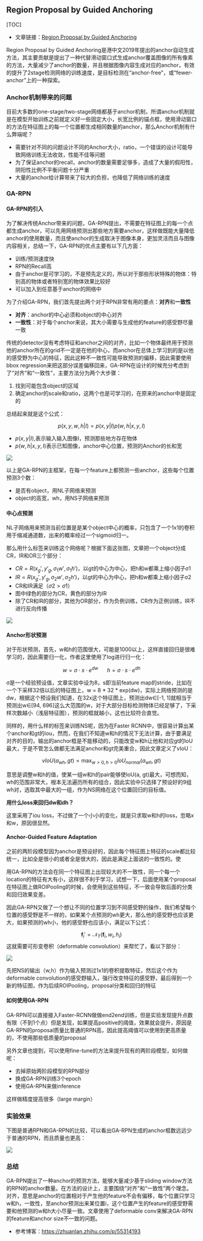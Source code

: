 ## Region Proposal by Guided Anchoring

[TOC]

* 文章链接：[Region Proposal by Guided Anchoring](https://arxiv.org/pdf/1901.03278)

Region Proposal by Guided Anchoring是港中文2019年提出的anchor自动生成方法，其主要贡献是提出了一种代替滑动窗口式生成anchor覆盖图像的所有像素的方法，大量减少了anchor的数量，并且根据图像内容生成对应的anchor，有效的提升了2stage检测网络的训练速度，是目标检测在“anchor-free”，或“fewer-anchor”上的一种探索。


### Anchor机制带来的问题

目前大多数的one-stage/two-stage网络都基于anchor机制，所谓anchor机制就是在模型开始训练之前就定义好一些固定大小，长宽比例的锚点框，使用滑动窗口的方法在特征图上的每一个位置都生成相同数量的anchor，那么Anchor机制有什么弊端呢？

- 需要针对不同的问题设计不同的Anchor大小，ratio，一个错误的设计可能导致网络训练无法收敛，性能不佳等问题
- 为了保证anchor的recall，anchor的数量需要足够多，造成了大量的假阳性，阴阳性比例不平衡问题十分严重
- 大量的anchor给计算带来了较大的负担，也降低了网络训练的速度 

### GA-RPN

#### GA-RPN的引入

为了解决传统Anchor带来的问题，GA-RPN提出，不需要在特征图上的每一个点都生成anchor，可以先用网络预测出那些地方需要anchor，这样做既能大量降低anchor的使用数量，而且使anchor的生成取决于图像本身，更加灵活而且与图像内容相关，总结一下，GA-RPN的优点主要有以下几方面：

- 训练/预测速度快
- RPN的Recall高
- 由于anchor是可学习的，不是预先定义的，所以对于那些形状特殊的物体：特别高的物体或者特别宽的物体效果比较好
- 可以加入到任意基于anchor的网络中

为了介绍GA-RPN，我们首先提出两个对于RPN非常有用的要点：**对齐**和**一致性**
- **对齐**：anchor的中心必须和object的中心对齐
- **一致性**：对于每个anchor来说，其大小需要与生成他的feature的感受野尽量一致

传统的detector没有考虑特征和anchor之间的对齐，比如一个物体最终用于预测他的anchor所在的grid不一定是在他的中心，而anchor在总体上学习到的是以他的感受野为中心的特征，因此这种不一致性可能导致预测的偏移，因此需要使用bbox regression来把这部分误差偏移回来，GA-RPN在设计的时候充分考虑到了“对齐”和“一致性”，主要方法分为两个大步骤：

1. 找到可能包含object的区域
2. 确定anchor的scale和ratio，这两个也是可学习的，在原来的anchor中是固定的

总结起来就是这个公式：

$$
p(x, y, w, h|I) = p(x,y|I) p(w, h | x, y, I)
$$

- $p(x, y|I)$,表示输入输入图像I，预测那些地方存在物体
- $p(w,h |x,y,I)$表示已知图像，anchor中心位置，预测的Anchor的长和宽

![](http://princepicbed.oss-cn-beijing.aliyuncs.com/blog_20190421222947.png)

以上是GA-RPN的主框架，在每一个feature上都预测一些anchor，这些每个位置预测3个数：

- 是否有object，用NL子网络来预测
- object的高宽，wh，用NS子网络来预测

#### 中心点预测

NL子网络用来预测当前位置是是某个object中心的概率，只包含了一个1x1的卷积用于缩减通道数，出来的概率经过一个sigmoid归一。

那么用什么标签来训练这个网络呢？根据下面这张图，文章把一个object分成CR，IR和OR三个部分：

- $CR = R(x_g' , y'_g , σ_1w' , σ_1h' )​$，以gt的中心为中心，把h和w都乘上缩小因子σ1
- $IR= R(x_g' , y'_g , σ_2w' , σ_2h' )$，以gt的中心为中心，把h和w都乘上缩小因子σ2
- CR和IR满足（$\sigma2>\sigma1$）
- 图中绿色的部分为CR，黄色的部分为IR
- 除了CR和IR的部分，其他为OR部分，作为负例训练，CR作为正例训练，IR不进行反向传播

![](http://princepicbed.oss-cn-beijing.aliyuncs.com/blog_20190421223023.png)



#### Anchor形状预测

对于形状预测，首先，w和h的范围很大，可能是1000以上，这样直接回归是很难学习的，因此需要归一化，作者这里使用了log进行归一化：

$$
w = \sigma \cdot s \cdot e^{dw} \ \ \ \ \ \ h = \sigma \cdot s \cdot e^{dh}
$$

σ是一个经验预设值，文章实验中设为8，s即当前feature map的stride，比如在一个下采样32倍以后的特征图上，w = 8 * 32 * exp(dw)，实际上网络预测的是dw，根据这个预设我们知道，在32x这个特征图上，预测出dw∈[-1, 1]就相当于预测出w∈[94, 696]这么大范围的w，对于大部分目标检测物体已经足够了，下采样次数越小（浅层特征图），预测的框就越小，这也比较符合直觉。

同样的，用什么样的标签来训练NS呢，因为在Faster RCNN中，很容易计算出某个anchor和gt的iou，然而，在我们不知道w和h的情况下无法计算，由于要满足对齐的目的，输出的anchor框是不能移动的，只能改变w和h让他和对应gt的IoU最大，于是不管怎么做都无法满足anchor和gt完美重合，因此文章定义了vIoU：

$$
vIoU(a_{wh}, gt) = \max_{w>0,h>0}IoU_{normal}(a_{wh}, gt)
$$

意思是调整w和h的值，使某一组w和h的pair能够使IoU(a, gt)最大，可想而知，wh的范围非常大，根本无法遍历所有的组合，因此实验中只选择了预设好的9组wh对，选取其中最大的一组，作为NS网络在这个位置回归的目标值。

**用什么loss来回归dw和dh？**

这里采用了iou loss，不过做了一个小小的变化，就是只求取w和h的loss，忽略x和w，原因很显然。

#### Anchor-Guided Feature Adaptation

之前的两阶段模型因为anchor是预设好的，因此每个特征图上特征的scale都比较统一，比如全是很小的或者全是很大的，因此是满足上面说的一致性的。使

用GA-RPN的方法会在同一个特征图上出现较大的不一致性，同一个每一个location的特征有大有小，这样很不利于学习，试想一下，后面使用某个proposal在特征图上做ROIPooling的时候，会使用到这些特征，不一致会导致后面的分类和回归效果变差。

因此GA-RPN又做了一个想让不同的位置学习到不同感受野的操作，我们希望每个位置的感受野是不一样的，如果某个点预测的wh更大，那么他的感受野也应该更大，如果预测的wh小，他的感受野也应该小，满足以下公式：

$$
\mathbf{f}_{i}' =\mathcal{N}_{T}(\mathbf{f}_{i}, w_{i}, h_{i})
$$
这就需要可形变卷积（deformable convolution）来帮忙了，看以下部分：

![](http://princepicbed.oss-cn-beijing.aliyuncs.com/blog_20190421223049.png)

先把NS的输出（w,h）作为输入预测过1x1的卷积提取特征，然后这个作为deformable convolution的感受野输入，强行改变特征的感受野，最后得到一个新的特征图，作为后续ROIPooling，proposal分类和回归的特征

#### 如何使用GA-RPN

​      GA-RPN可以直接接入Faster-RCNN做做end2end训练，但是实验发现提升点数有限（不到1个点）但是发现，如果提高positive的阈值，效果就会提升，原因是GA-RPN的proposal质量比普通的RPN高，因此提高阈值可以使用到更高质量的，不使用那些低质量的proposal

​      另外文章也提到，可以使用fine-tune的方法来提升现有的两阶段模型，如何做呢：

- 去掉原始两阶段模型的RPN部分
- 换成GA-RPN训练3个epoch
- 使用GA-RPN来做inference

这样做精度提高很多（large margin）

### 实验效果

下图是普通RPN和GA-RPN的比较，可以看出GA-RPN生成的anchor框数远远少于普通的RPN，而且质量也更高：

![](http://princepicbed.oss-cn-beijing.aliyuncs.com/blog_20190421223118.png) 

### 总结

GA-RPN提出了一种anchor的预测方法，能够大量减少基于sliding window方法的RPN的anchor数量。在方法的设计上，主要围绕“对齐”和“一致性”两个理念。对齐，意思是anchor的位置相对于产生他的feature不会有偏移，每个位置只学习w和h，一致性，至anchor预测出来某位置i，这个位置产生的feature的感受野需要和他预测的w和h大小尽量一致。文章使用了deformable conv来解决GA-RPN的feature和anchor size不一致的问题。

- 参考博客：https://zhuanlan.zhihu.com/p/55314193